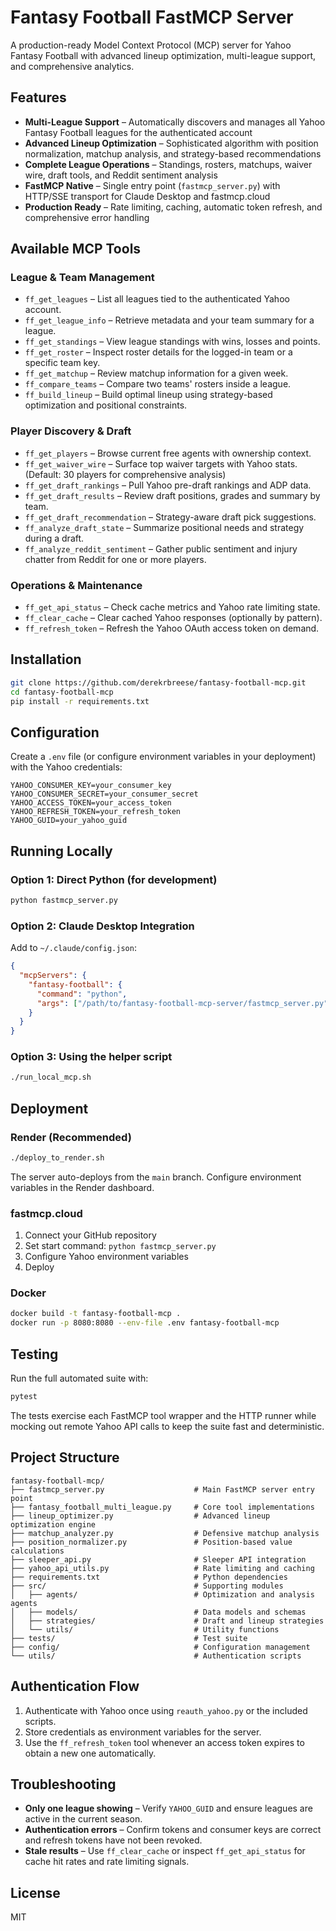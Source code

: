# Fantasy Football FastMCP Server

A production-ready Model Context Protocol (MCP) server for Yahoo Fantasy Football
with advanced lineup optimization, multi-league support, and comprehensive analytics.

## Features

- **Multi-League Support** – Automatically discovers and manages all Yahoo Fantasy
  Football leagues for the authenticated account
- **Advanced Lineup Optimization** – Sophisticated algorithm with position
  normalization, matchup analysis, and strategy-based recommendations
- **Complete League Operations** – Standings, rosters, matchups, waiver wire,
  draft tools, and Reddit sentiment analysis
- **FastMCP Native** – Single entry point (`fastmcp_server.py`) with HTTP/SSE
  transport for Claude Desktop and fastmcp.cloud
- **Production Ready** – Rate limiting, caching, automatic token refresh, and
  comprehensive error handling

## Available MCP Tools

### League & Team Management
- `ff_get_leagues` – List all leagues tied to the authenticated Yahoo account.
- `ff_get_league_info` – Retrieve metadata and your team summary for a league.
- `ff_get_standings` – View league standings with wins, losses and points.
- `ff_get_roster` – Inspect roster details for the logged-in team or a specific
  team key.
- `ff_get_matchup` – Review matchup information for a given week.
- `ff_compare_teams` – Compare two teams' rosters inside a league.
- `ff_build_lineup` – Build optimal lineup using strategy-based optimization and
  positional constraints.

### Player Discovery & Draft
- `ff_get_players` – Browse current free agents with ownership context.
- `ff_get_waiver_wire` – Surface top waiver targets with Yahoo stats. (Default: 30 players for comprehensive analysis)
- `ff_get_draft_rankings` – Pull Yahoo pre-draft rankings and ADP data.
- `ff_get_draft_results` – Review draft positions, grades and summary by team.
- `ff_get_draft_recommendation` – Strategy-aware draft pick suggestions.
- `ff_analyze_draft_state` – Summarize positional needs and strategy during a
  draft.
- `ff_analyze_reddit_sentiment` – Gather public sentiment and injury chatter
  from Reddit for one or more players.

### Operations & Maintenance
- `ff_get_api_status` – Check cache metrics and Yahoo rate limiting state.
- `ff_clear_cache` – Clear cached Yahoo responses (optionally by pattern).
- `ff_refresh_token` – Refresh the Yahoo OAuth access token on demand.

## Installation

```bash
git clone https://github.com/derekrbreese/fantasy-football-mcp.git
cd fantasy-football-mcp
pip install -r requirements.txt
```

## Configuration

Create a `.env` file (or configure environment variables in your deployment)
with the Yahoo credentials:

```env
YAHOO_CONSUMER_KEY=your_consumer_key
YAHOO_CONSUMER_SECRET=your_consumer_secret
YAHOO_ACCESS_TOKEN=your_access_token
YAHOO_REFRESH_TOKEN=your_refresh_token
YAHOO_GUID=your_yahoo_guid
```

## Running Locally

### Option 1: Direct Python (for development)
```bash
python fastmcp_server.py
```

### Option 2: Claude Desktop Integration
Add to `~/.claude/config.json`:
```json
{
  "mcpServers": {
    "fantasy-football": {
      "command": "python",
      "args": ["/path/to/fantasy-football-mcp-server/fastmcp_server.py"]
    }
  }
}
```

### Option 3: Using the helper script
```bash
./run_local_mcp.sh
```

## Deployment

### Render (Recommended)
```bash
./deploy_to_render.sh
```

The server auto-deploys from the `main` branch. Configure environment variables
in the Render dashboard.

### fastmcp.cloud
1. Connect your GitHub repository
2. Set start command: `python fastmcp_server.py`
3. Configure Yahoo environment variables
4. Deploy

### Docker
```bash
docker build -t fantasy-football-mcp .
docker run -p 8080:8080 --env-file .env fantasy-football-mcp
```

## Testing

Run the full automated suite with:

```bash
pytest
```

The tests exercise each FastMCP tool wrapper and the HTTP runner while mocking
out remote Yahoo API calls to keep the suite fast and deterministic.

## Project Structure

```
fantasy-football-mcp/
├── fastmcp_server.py                    # Main FastMCP server entry point
├── fantasy_football_multi_league.py     # Core tool implementations
├── lineup_optimizer.py                  # Advanced lineup optimization engine
├── matchup_analyzer.py                  # Defensive matchup analysis
├── position_normalizer.py               # Position-based value calculations
├── sleeper_api.py                       # Sleeper API integration
├── yahoo_api_utils.py                   # Rate limiting and caching
├── requirements.txt                     # Python dependencies
├── src/                                 # Supporting modules
│   ├── agents/                          # Optimization and analysis agents
│   ├── models/                          # Data models and schemas
│   ├── strategies/                      # Draft and lineup strategies
│   └── utils/                           # Utility functions
├── tests/                               # Test suite
├── config/                              # Configuration management
└── utils/                               # Authentication scripts
```

## Authentication Flow

1. Authenticate with Yahoo once using `reauth_yahoo.py` or the included scripts.
2. Store credentials as environment variables for the server.
3. Use the `ff_refresh_token` tool whenever an access token expires to obtain a
   new one automatically.

## Troubleshooting

- **Only one league showing** – Verify `YAHOO_GUID` and ensure leagues are
  active in the current season.
- **Authentication errors** – Confirm tokens and consumer keys are correct and
  refresh tokens have not been revoked.
- **Stale results** – Use `ff_clear_cache` or inspect `ff_get_api_status` for
  cache hit rates and rate limiting signals.

## License

MIT
